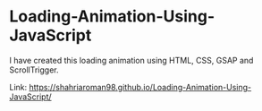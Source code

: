 # Loading-Animation-Using-JavaScript

I have created this loading animation using HTML, CSS, GSAP and ScrollTrigger.

Link: https://shahriaroman98.github.io/Loading-Animation-Using-JavaScript/
